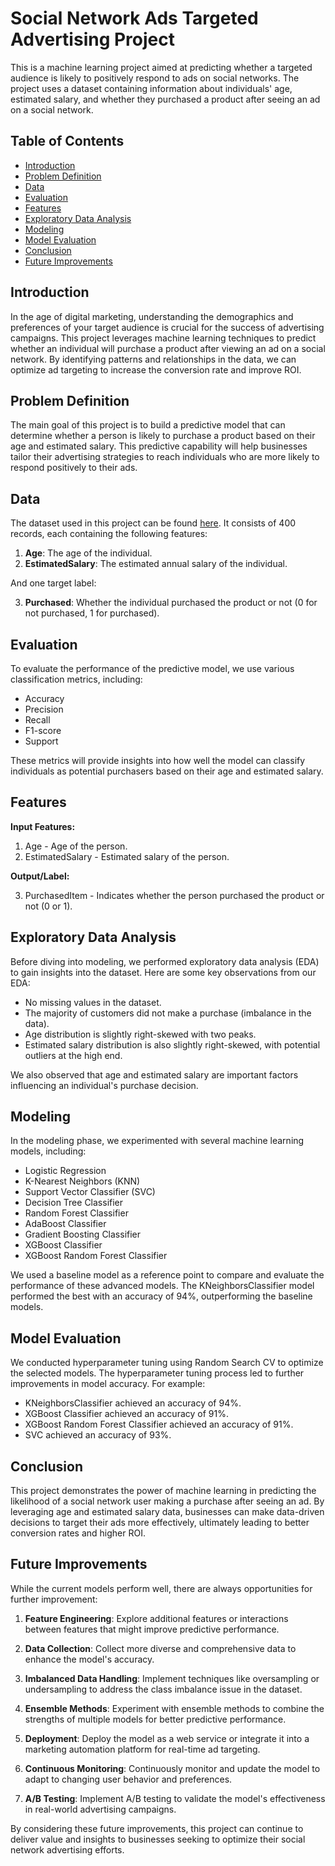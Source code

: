 # Social Network Ads Targeted Advertising Project

This is a machine learning project aimed at predicting whether a targeted audience is likely to positively respond to ads on social networks. The project uses a dataset containing information about individuals' age, estimated salary, and whether they purchased a product after seeing an ad on a social network.

## Table of Contents

- [Introduction](#introduction)
- [Problem Definition](#problem-definition)
- [Data](#data)
- [Evaluation](#evaluation)
- [Features](#features)
- [Exploratory Data Analysis](#exploratory-data-analysis)
- [Modeling](#modeling)
- [Model Evaluation](#model-evaluation)
- [Conclusion](#conclusion)
- [Future Improvements](#future-improvements)

## Introduction

In the age of digital marketing, understanding the demographics and preferences of your target audience is crucial for the success of advertising campaigns. This project leverages machine learning techniques to predict whether an individual will purchase a product after viewing an ad on a social network. By identifying patterns and relationships in the data, we can optimize ad targeting to increase the conversion rate and improve ROI.

## Problem Definition

The main goal of this project is to build a predictive model that can determine whether a person is likely to purchase a product based on their age and estimated salary. This predictive capability will help businesses tailor their advertising strategies to reach individuals who are more likely to respond positively to their ads.

## Data

The dataset used in this project can be found [here](https://www.kaggle.com/d4rklucif3r/social-network-ads). It consists of 400 records, each containing the following features:

1. **Age**: The age of the individual.
2. **EstimatedSalary**: The estimated annual salary of the individual.
   
And one target label:

3. **Purchased**: Whether the individual purchased the product or not (0 for not purchased, 1 for purchased).

## Evaluation

To evaluate the performance of the predictive model, we use various classification metrics, including:

- Accuracy
- Precision
- Recall
- F1-score
- Support

These metrics will provide insights into how well the model can classify individuals as potential purchasers based on their age and estimated salary.

## Features

**Input Features:**

1. Age - Age of the person.
2. EstimatedSalary - Estimated salary of the person.

**Output/Label:**

3. PurchasedItem - Indicates whether the person purchased the product or not (0 or 1).

## Exploratory Data Analysis

Before diving into modeling, we performed exploratory data analysis (EDA) to gain insights into the dataset. Here are some key observations from our EDA:

- No missing values in the dataset.
- The majority of customers did not make a purchase (imbalance in the data).
- Age distribution is slightly right-skewed with two peaks.
- Estimated salary distribution is also slightly right-skewed, with potential outliers at the high end.

We also observed that age and estimated salary are important factors influencing an individual's purchase decision.

## Modeling

In the modeling phase, we experimented with several machine learning models, including:

- Logistic Regression
- K-Nearest Neighbors (KNN)
- Support Vector Classifier (SVC)
- Decision Tree Classifier
- Random Forest Classifier
- AdaBoost Classifier
- Gradient Boosting Classifier
- XGBoost Classifier
- XGBoost Random Forest Classifier

We used a baseline model as a reference point to compare and evaluate the performance of these advanced models. The KNeighborsClassifier model performed the best with an accuracy of 94%, outperforming the baseline models.

## Model Evaluation

We conducted hyperparameter tuning using Random Search CV to optimize the selected models. The hyperparameter tuning process led to further improvements in model accuracy. For example:

- KNeighborsClassifier achieved an accuracy of 94%.
- XGBoost Classifier achieved an accuracy of 91%.
- XGBoost Random Forest Classifier achieved an accuracy of 91%.
- SVC achieved an accuracy of 93%.

## Conclusion

This project demonstrates the power of machine learning in predicting the likelihood of a social network user making a purchase after seeing an ad. By leveraging age and estimated salary data, businesses can make data-driven decisions to target their ads more effectively, ultimately leading to better conversion rates and higher ROI.

## Future Improvements

While the current models perform well, there are always opportunities for further improvement:

1. **Feature Engineering**: Explore additional features or interactions between features that might improve predictive performance.

2. **Data Collection**: Collect more diverse and comprehensive data to enhance the model's accuracy.

3. **Imbalanced Data Handling**: Implement techniques like oversampling or undersampling to address the class imbalance issue in the dataset.

4. **Ensemble Methods**: Experiment with ensemble methods to combine the strengths of multiple models for better predictive performance.

5. **Deployment**: Deploy the model as a web service or integrate it into a marketing automation platform for real-time ad targeting.

6. **Continuous Monitoring**: Continuously monitor and update the model to adapt to changing user behavior and preferences.

7. **A/B Testing**: Implement A/B testing to validate the model's effectiveness in real-world advertising campaigns.

By considering these future improvements, this project can continue to deliver value and insights to businesses seeking to optimize their social network advertising efforts.
